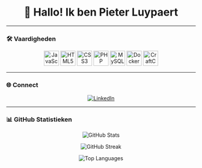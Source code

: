 <h1 align="center">👋 Hallo! Ik ben Pieter Luypaert</h1>

---

### 🛠️ Vaardigheden
<p align="center">
  <img src="https://cdn.jsdelivr.net/gh/devicons/devicon/icons/javascript/javascript-original.svg" height="40" alt="JavaScript" />
  <img src="https://cdn.jsdelivr.net/gh/devicons/devicon/icons/html5/html5-original.svg" height="40" alt="HTML5" />
  <img src="https://cdn.jsdelivr.net/gh/devicons/devicon/icons/css3/css3-original.svg" height="40" alt="CSS3" />
  <img src="https://cdn.jsdelivr.net/gh/devicons/devicon/icons/php/php-original.svg" height="40" alt="PHP" />
  <img src="https://cdn.jsdelivr.net/gh/devicons/devicon/icons/mysql/mysql-original.svg" height="40" alt="MySQL" />
  <img src="https://cdn.jsdelivr.net/gh/devicons/devicon/icons/docker/docker-original.svg" height="40" alt="Docker" />
  <img src="https://www.true.nl/wp-content/uploads/2015/07/Craft-cms-300x300.png" height="40" alt="CraftCMS" />
</p>

---

### 🌐 Connect
<p align="center">
  <a href="https://www.linkedin.com/in/pieter-luypaert-85aba3357/" target="_blank">
    <img src="https://img.shields.io/badge/LinkedIn-Pieter%20Luypaert-blue?style=for-the-badge&logo=linkedin" alt="LinkedIn">
  </a>
</p>

---

### 📊 GitHub Statistieken
<p align="center">
  <img src="https://github-readme-stats.vercel.app/api?username=PieterLuypaert&show_icons=true&theme=radical" alt="GitHub Stats" />
</p>
<p align="center">
  <img src="https://github-readme-streak-stats.herokuapp.com/?user=PieterLuypaert&theme=radical" alt="GitHub Streak" />
</p>
<p align="center">
  <img src="https://github-readme-stats.vercel.app/api/top-langs/?username=PieterLuypaert&layout=compact&theme=radical" alt="Top Languages" />
</p>
